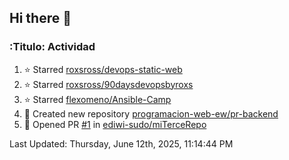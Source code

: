 ## Hi there 👋

<!--
**ediwi-sudo/ediwi-sudo** is a ✨ _special_ ✨ repository because its `README.md` (this file) appears on your GitHub profile.

Here are some ideas to get you started:

- 🔭 I’m currently working on ...
- 🌱 I’m currently learning ...
- 👯 I’m looking to collaborate on ...
- 🤔 I’m looking for help with ...
- 💬 Ask me about ...
- 📫 How to reach me: ...
- 😄 Pronouns: ...
- ⚡ Fun fact: ...
-->


### :Titulo: Actividad
<!--RECENT_ACTIVITY:start-->
1. ⭐ Starred [roxsross/devops-static-web](https://github.com/roxsross/devops-static-web)
2. ⭐ Starred [roxsross/90daysdevopsbyroxs](https://github.com/roxsross/90daysdevopsbyroxs)
3. ⭐ Starred [flexomeno/Ansible-Camp](https://github.com/flexomeno/Ansible-Camp)
4. 📔 Created new repository [programacion-web-ew/pr-backend](https://github.com/programacion-web-ew/pr-backend)
5. 💪 Opened PR [#1](https://github.com/ediwi-sudo/miTerceRepo/pull/1) in [ediwi-sudo/miTerceRepo](https://github.com/ediwi-sudo/miTerceRepo)
<!--RECENT_ACTIVITY:end-->
<!--RECENT_ACTIVITY:last_update-->
Last Updated: Thursday, June 12th, 2025, 11:14:44 PM
<!--RECENT_ACTIVITY:last_update_end-->